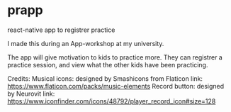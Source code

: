 # prapp
react-native app to registrer practice

I made this during an App-workshop at my university.

The app will give motivation to kids to practice more.
They can registrer a practice session, and view what the other kids have been practicing.

Credits:
Musical icons: 
 designed by Smashicons from Flaticon
 link: https://www.flaticon.com/packs/music-elements
Record button:
 designed by Neurovit
 link: https://www.iconfinder.com/icons/48792/player_record_icon#size=128
